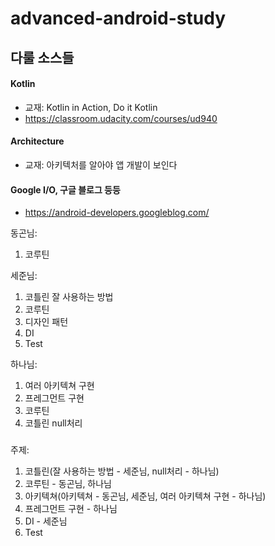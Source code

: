 # advanced-android-study

## 다룰 소스들

#### Kotlin
- 교재: Kotlin in Action, Do it Kotlin
- https://classroom.udacity.com/courses/ud940

#### Architecture
- 교재: 아키텍처를 알아야 앱 개발이 보인다

#### Google I/O, 구글 블로그 등등
- https://android-developers.googleblog.com/


동곤님:
1. 코루틴

세준님:
1. 코틀린 잘 사용하는 방법
2. 코루틴
2. 디자인 패턴
3. DI
4. Test

하나님:
1. 여러 아키텍쳐 구현
2. 프레그먼트 구현
3. 코루틴
4. 코틀린 null처리

###
주제:
1. 코틀린(잘 사용하는 방법 - 세준님, null처리 - 하나님)
2. 코루틴 - 동곤님, 하나님
3. 아키텍쳐(아키텍쳐 - 동곤님, 세준님, 여러 아키텍쳐 구현 - 하나님)
4. 프레그먼트 구현 - 하나님
5. DI - 세준님
6. Test
